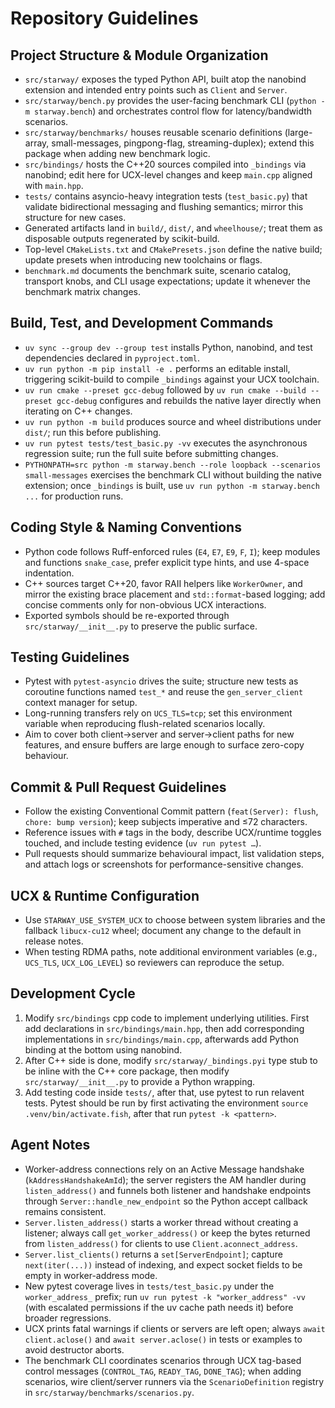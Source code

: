 # Repository Guidelines

## Project Structure & Module Organization

- `src/starway/` exposes the typed Python API, built atop the nanobind extension and intended entry points such as `Client` and `Server`.
- `src/starway/bench.py` provides the user-facing benchmark CLI (`python -m starway.bench`) and orchestrates control flow for latency/bandwidth scenarios.
- `src/starway/benchmarks/` houses reusable scenario definitions (large-array, small-messages, pingpong-flag, streaming-duplex); extend this package when adding new benchmark logic.
- `src/bindings/` hosts the C++20 sources compiled into `_bindings` via nanobind; edit here for UCX-level changes and keep `main.cpp` aligned with `main.hpp`.
- `tests/` contains asyncio-heavy integration tests (`test_basic.py`) that validate bidirectional messaging and flushing semantics; mirror this structure for new cases.
- Generated artifacts land in `build/`, `dist/`, and `wheelhouse/`; treat them as disposable outputs regenerated by scikit-build.
- Top-level `CMakeLists.txt` and `CMakePresets.json` define the native build; update presets when introducing new toolchains or flags.
- `benchmark.md` documents the benchmark suite, scenario catalog, transport knobs, and CLI usage expectations; update it whenever the benchmark matrix changes.

## Build, Test, and Development Commands

- `uv sync --group dev --group test` installs Python, nanobind, and test dependencies declared in `pyproject.toml`.
- `uv run python -m pip install -e .` performs an editable install, triggering scikit-build to compile `_bindings` against your UCX toolchain.
- `uv run cmake --preset gcc-debug` followed by `uv run cmake --build --preset gcc-debug` configures and rebuilds the native layer directly when iterating on C++ changes.
- `uv run python -m build` produces source and wheel distributions under `dist/`; run this before publishing.
- `uv run pytest tests/test_basic.py -vv` executes the asynchronous regression suite; run the full suite before submitting changes.
- `PYTHONPATH=src python -m starway.bench --role loopback --scenarios small-messages` exercises the benchmark CLI without building the native extension; once `_bindings` is built, use `uv run python -m starway.bench ...` for production runs.

## Coding Style & Naming Conventions

- Python code follows Ruff-enforced rules (`E4`, `E7`, `E9`, `F`, `I`); keep modules and functions `snake_case`, prefer explicit type hints, and use 4-space indentation.
- C++ sources target C++20, favor RAII helpers like `WorkerOwner`, and mirror the existing brace placement and `std::format`-based logging; add concise comments only for non-obvious UCX interactions.
- Exported symbols should be re-exported through `src/starway/__init__.py` to preserve the public surface.

## Testing Guidelines

- Pytest with `pytest-asyncio` drives the suite; structure new tests as coroutine functions named `test_*` and reuse the `gen_server_client` context manager for setup.
- Long-running transfers rely on `UCS_TLS=tcp`; set this environment variable when reproducing flush-related scenarios locally.
- Aim to cover both client→server and server→client paths for new features, and ensure buffers are large enough to surface zero-copy behaviour.

## Commit & Pull Request Guidelines

- Follow the existing Conventional Commit pattern (`feat(Server): flush`, `chore: bump version`); keep subjects imperative and ≤72 characters.
- Reference issues with `#` tags in the body, describe UCX/runtime toggles touched, and include testing evidence (`uv run pytest …`).
- Pull requests should summarize behavioural impact, list validation steps, and attach logs or screenshots for performance-sensitive changes.

## UCX & Runtime Configuration

- Use `STARWAY_USE_SYSTEM_UCX` to choose between system libraries and the fallback `libucx-cu12` wheel; document any change to the default in release notes.
- When testing RDMA paths, note additional environment variables (e.g., `UCS_TLS`, `UCX_LOG_LEVEL`) so reviewers can reproduce the setup.

## Development Cycle

1. Modify `src/bindings` cpp code to implement underlying utilities. First add declarations in `src/bindings/main.hpp`, then add corresponding implementations in `src/bindings/main.cpp`, afterwards add Python binding at the bottom using nanobind.
2. After C++ side is done, modify `src/starway/_bindings.pyi` type stub to be inline with the C++ core package, then modify `src/starway/__init__.py` to provide a Python wrapping.
3. Add testing code inside `tests/`, after that, use pytest to run relavent tests. Pytest should be run by first activating the environment `source .venv/bin/activate.fish`, after that run `pytest -k <pattern>`.

## Agent Notes

- Worker-address connections rely on an Active Message handshake (`kAddressHandshakeAmId`); the server registers the AM handler during `listen_address()` and funnels both listener and handshake endpoints through `Server::handle_new_endpoint` so the Python accept callback remains consistent.
- `Server.listen_address()` starts a worker thread without creating a listener; always call `get_worker_address()` or keep the bytes returned from `listen_address()` for clients to use `Client.aconnect_address`.
- `Server.list_clients()` returns a `set[ServerEndpoint]`; capture `next(iter(...))` instead of indexing, and expect socket fields to be empty in worker-address mode.
- New pytest coverage lives in `tests/test_basic.py` under the `worker_address_` prefix; run `uv run pytest -k "worker_address" -vv` (with escalated permissions if the uv cache path needs it) before broader regressions.
- UCX prints fatal warnings if clients or servers are left open; always `await client.aclose()` and `await server.aclose()` in tests or examples to avoid destructor aborts.
- The benchmark CLI coordinates scenarios through UCX tag-based control messages (`CONTROL_TAG`, `READY_TAG`, `DONE_TAG`); when adding scenarios, wire client/server runners via the `ScenarioDefinition` registry in `src/starway/benchmarks/scenarios.py`.
